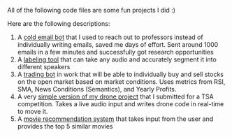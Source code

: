 All of the following code files are some fun projects I did :)

Here are the following descriptions:

1. A [cold email bot](https://github.com/Prithul-the-creator/EmailBot/blob/main/send_emails.py) that I used to reach out to professors instead of individually writing emails, saved me days of effort. Sent around 1000 emails in a few minutes and successfully got research opportunities
2. A [labeling tool](https://github.com/Prithul-the-creator/EmailBot/blob/main/whisper.py) that can take any audio and accurately segment it into different speakers
3. A [trading bot](https://github.com/Prithul-the-creator/EmailBot/blob/main/trading_bot.py) in work that will be able to individually buy and sell stocks on the open market based on market conditions. Uses metrics from RSI, SMA, News Conditions (Semantics), and Yearly Profits.
4. A very [simple version of my drone project](https://github.com/Prithul-the-creator/EmailBot/blob/main/drone_code.py) that I submitted for a TSA competition. Takes a live audio input and writes drone code in real-time to move it.
5. A [movie recommendation system](https://github.com/Prithul-the-creator/EmailBot/blob/main/movie.py) that takes input from the user and provides the top 5 similar movies
